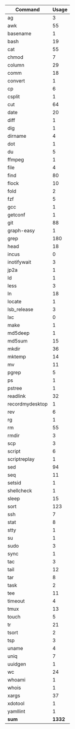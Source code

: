 | Command          | Usage     |
| ---              | ---       |
| ag               | 3         |
| awk              | 55        |
| basename         | 1         |
| bash             | 19        |
| cat              | 55        |
| chmod            | 7         |
| column           | 29        |
| comm             | 18        |
| convert          | 1         |
| cp               | 6         |
| csplit           | 1         |
| cut              | 64        |
| date             | 20        |
| diff             | 1         |
| dig              | 1         |
| dirname          | 4         |
| dot              | 1         |
| du               | 5         |
| ffmpeg           | 1         |
| file             | 4         |
| find             | 80        |
| flock            | 10        |
| fold             | 2         |
| fzf              | 5         |
| gcc              | 1         |
| getconf          | 1         |
| git              | 88        |
| graph-easy       | 1         |
| grep             | 180       |
| head             | 18        |
| incus            | 0         |
| inotifywait      | 3         |
| jp2a             | 1         |
| ld               | 1         |
| less             | 3         |
| ln               | 18        |
| locate           | 1         |
| lsb_release      | 3         |
| lxc              | 0         |
| make             | 1         |
| md5deep          | 1         |
| md5sum           | 15        |
| mkdir            | 36        |
| mktemp           | 14        |
| mv               | 11        |
| pgrep            | 5         |
| ps               | 1         |
| pstree           | 1         |
| readlink         | 32        |
| recordmydesktop  | 1         |
| rev              | 6         |
| rg               | 1         |
| rm               | 55        |
| rmdir            | 3         |
| scp              | 3         |
| script           | 6         |
| scriptreplay     | 1         |
| sed              | 94        |
| seq              | 11        |
| setsid           | 1         |
| shellcheck       | 1         |
| sleep            | 15        |
| sort             | 123       |
| ssh              | 7         |
| stat             | 8         |
| stty             | 1         |
| su               | 1         |
| sudo             | 3         |
| sync             | 1         |
| tac              | 3         |
| tail             | 12        |
| tar              | 8         |
| task             | 2         |
| tee              | 11        |
| timeout          | 4         |
| tmux             | 13        |
| touch            | 5         |
| tr               | 21        |
| tsort            | 2         |
| tsp              | 3         |
| uname            | 4         |
| uniq             | 7         |
| uuidgen          | 1         |
| wc               | 24        |
| whoami           | 1         |
| whois            | 1         |
| xargs            | 37        |
| xdotool          | 1         |
| yamllint         | 1         |
| __sum__          | __1332__  |
